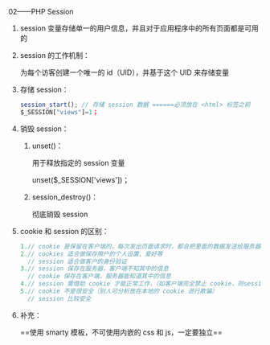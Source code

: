 02——PHP Session

1. session 变量存储单一的用户信息，并且对于应用程序中的所有页面都是可用的

2. session 的工作机制：

   为每个访客创建一个唯一的 id（UID），并基于这个 UID 来存储变量

3. 存储 session：

   ```javascript
   session_start(); // 存储 session 数据 ======必须放在 <html> 标签之前
   $_SESSION["views"]=1；
   ```

4. 销毁 session：

   1. unset()：

      用于释放指定的 session 变量

      unset($_SESSION['views'])；

   2. session_destroy()：

      彻底销毁 session

5. cookie 和 session 的区别：

   ```javascript
   1.// cookie 是保留在客户端的，每次发出页面请求时，都会把里面的数据发送给服务器端
   2.// cookies 适合做保存用户的个人设置、爱好等
     // session 适合做客户的身份验证
   3.// session 保存在服务器，客户端不知其中的信息
     // cookie 保存在客户端，服务器能知道其中的信息
   4.// session 需借助 cookie 才能正常工作，（如客户端完全禁止 cookie，则session将失效）
   5.// cookie 不是很安全（别人可分析放在本地的 cookie 进行欺骗）
     // session 比较安全
   ```

6. 补充：

   ==使用 smarty 模板，不可使用内嵌的 css 和 js，一定要独立==
